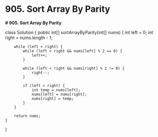 # 905. Sort Array By Parity

**# 905. Sort Array By Parity**

class Solution {
    public int[] sortArrayByParity(int[] nums) {
        int left = 0;
        int right = nums.length - 1;
        
        while (left < right) {
            while (left < right && nums[left] % 2 == 0) {
                left++;
            }
            
            while (left < right && nums[right] % 2 != 0) {
                right--;
            }
            
            if (left < right) {
                int temp = nums[left];
                nums[left] = nums[right];
                nums[right] = temp;
            }
        }
        
        return nums;
    }
}

